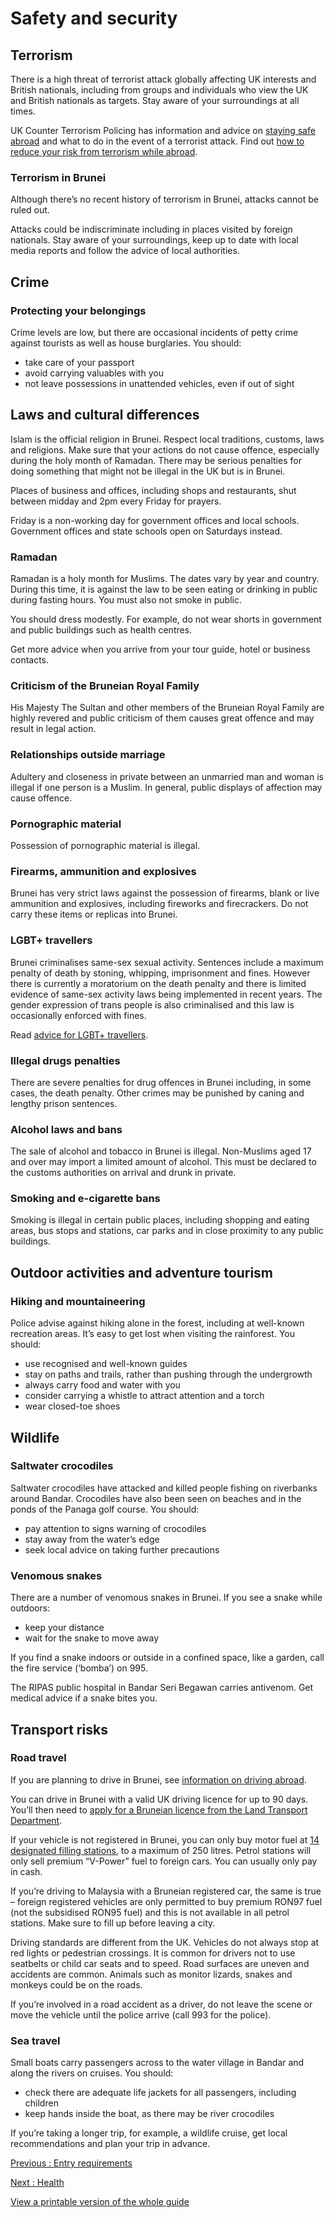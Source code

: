 # Safety and security

## Terrorism

There is a high threat of terrorist attack globally affecting UK interests and British nationals, including from groups and individuals who view the UK and British nationals as targets. Stay aware of your surroundings at all times.

UK Counter Terrorism Policing has information and advice on [staying safe abroad](https://www.counterterrorism.police.uk/safetyadvice/) and what to do in the event of a terrorist attack. Find out [how to reduce your risk from terrorism while abroad](https://www.gov.uk/guidance/reduce-your-risk-from-terrorism-while-abroad).

### Terrorism in Brunei

Although there’s no recent history of terrorism in Brunei, attacks cannot be ruled out.

Attacks could be indiscriminate including in places visited by foreign nationals. Stay aware of your surroundings, keep up to date with local media reports and follow the advice of local authorities.

## Crime

### Protecting your belongings

Crime levels are low, but there are occasional incidents of petty crime against tourists as well as house burglaries. You should:

* take care of your passport
* avoid carrying valuables with you
* not leave possessions in unattended vehicles, even if out of sight

## Laws and cultural differences

Islam is the official religion in Brunei. Respect local traditions, customs, laws and religions. Make sure that your actions do not cause offence, especially during the holy month of Ramadan. There may be serious penalties for doing something that might not be illegal in the UK but is in Brunei.

Places of business and offices, including shops and restaurants, shut between midday and 2pm every Friday for prayers.

Friday is a non-working day for government offices and local schools. Government offices and state schools open on Saturdays instead.

### Ramadan

Ramadan is a holy month for Muslims. The dates vary by year and country. During this time, it is against the law to be seen eating or drinking in public during fasting hours. You must also not smoke in public.

You should dress modestly. For example, do not wear shorts in government and public buildings such as health centres.

Get more advice when you arrive from your tour guide, hotel or business contacts.

### Criticism of the Bruneian Royal Family

His Majesty The Sultan and other members of the Bruneian Royal Family are highly revered and public criticism of them causes great offence and may result in legal action.

### Relationships outside marriage

Adultery and closeness in private between an unmarried man and woman is illegal if one person is a Muslim. In general, public displays of affection may cause offence.

### Pornographic material

Possession of pornographic material is illegal.

### Firearms, ammunition and explosives

Brunei has very strict laws against the possession of firearms, blank or live ammunition and explosives, including fireworks and firecrackers. Do not carry these items or replicas into Brunei.

### LGBT+ travellers

Brunei criminalises same-sex sexual activity. Sentences include a maximum penalty of death by stoning, whipping, imprisonment and fines. However there is currently a moratorium on the death penalty and there is limited evidence of same-sex activity laws being implemented in recent years. The gender expression of trans people is also criminalised and this law is occasionally enforced with fines.

Read [advice for LGBT+ travellers](https://www.gov.uk/guidance/lesbian-gay-bisexual-and-transgender-foreign-travel-advice).

### Illegal drugs penalties

There are severe penalties for drug offences in Brunei including, in some cases, the death penalty. Other crimes may be punished by caning and lengthy prison sentences.

### Alcohol laws and bans

The sale of alcohol and tobacco in Brunei is illegal. Non-Muslims aged 17 and over may import a limited amount of alcohol. This must be declared to the customs authorities on arrival and drunk in private.

### Smoking and e-cigarette bans

Smoking is illegal in certain public places, including shopping and eating areas, bus stops and stations, car parks and in close proximity to any public buildings.

## Outdoor activities and adventure tourism

### Hiking and mountaineering

Police advise against hiking alone in the forest, including at well-known recreation areas. It’s easy to get lost when visiting the rainforest. You should:

* use recognised and well-known guides
* stay on paths and trails, rather than pushing through the undergrowth
* always carry food and water with you
* consider carrying a whistle to attract attention and a torch
* wear closed-toe shoes

## Wildlife

### Saltwater crocodiles

Saltwater crocodiles have attacked and killed people fishing on riverbanks around Bandar. Crocodiles have also been seen on beaches and in the ponds of the Panaga golf course. You should:

* pay attention to signs warning of crocodiles
* stay away from the water’s edge
* seek local advice on taking further precautions

### Venomous snakes

There are a number of venomous snakes in Brunei. If you see a snake while outdoors:

* keep your distance
* wait for the snake to move away

If you find a snake indoors or outside in a confined space, like a garden, call the fire service (‘bomba’) on 995.

The RIPAS public hospital in Bandar Seri Begawan carries antivenom. Get medical advice if a snake bites you.

## Transport risks

### Road travel

If you are planning to drive in Brunei, see [information on driving abroad](https://www.gov.uk/driving-abroad).

You can drive in Brunei with a valid UK driving licence for up to 90 days. You’ll then need to [apply for a Bruneian licence from the Land Transport Department](https://www.jpd.gov.bn/SitePages/Land%20Transport%20Department/Services/Driving%20Licenses.aspx).

If your vehicle is not registered in Brunei, you can only buy motor fuel at [14 designated filling stations](https://bsm.com.bn/products/shell-fuels/shell-v-power/), to a maximum of 250 litres. Petrol stations will only sell premium “V-Power” fuel to foreign cars. You can usually only pay in cash.

If you’re driving to Malaysia with a Bruneian registered car, the same is true – foreign registered vehicles are only permitted to buy premium RON97 fuel (not the subsidised RON95 fuel) and this is not available in all petrol stations. Make sure to fill up before leaving a city.

Driving standards are different from the UK. Vehicles do not always stop at red lights or pedestrian crossings. It is common for drivers not to use seatbelts or child car seats and to speed. Road surfaces are uneven and accidents are common. Animals such as monitor lizards, snakes and monkeys could be on the roads.

If you’re involved in a road accident as a driver, do not leave the scene or move the vehicle until the police arrive (call 993 for the police).

### Sea travel

Small boats carry passengers across to the water village in Bandar and along the rivers on cruises. You should:

* check there are adequate life jackets for all passengers, including children
* keep hands inside the boat, as there may be river crocodiles

If you’re taking a longer trip, for example, a wildlife cruise, get local recommendations and plan your trip in advance.

[Previous
:
Entry requirements](/foreign-travel-advice/brunei/entry-requirements)

[Next
:
Health](/foreign-travel-advice/brunei/health)

[View a printable version of the whole guide](/foreign-travel-advice/brunei/print)